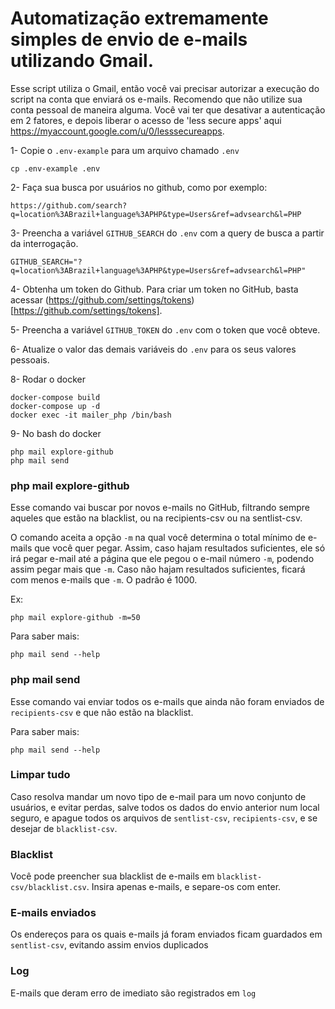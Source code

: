 # Automatização extremamente simples de envio de e-mails utilizando Gmail.

Esse script utiliza o Gmail, então você vai precisar autorizar a execução do script na conta que enviará os e-mails. Recomendo que não utilize sua conta pessoal de maneira alguma. Você vai ter que desativar a autenticação em 2 fatores, e depois liberar o acesso de 'less secure apps' aqui https://myaccount.google.com/u/0/lesssecureapps.

1- Copie o `.env-example` para um arquivo chamado `.env`

```
cp .env-example .env
```

2- Faça sua busca por usuários no github, como por exemplo:

```
https://github.com/search?q=location%3ABrazil+language%3APHP&type=Users&ref=advsearch&l=PHP
```

3- Preencha a variável `GITHUB_SEARCH` do `.env` com a query de busca a partir da interrogação.

```
GITHUB_SEARCH="?q=location%3ABrazil+language%3APHP&type=Users&ref=advsearch&l=PHP"
```

4- Obtenha um token do Github. Para criar um token no GitHub, basta acessar (https://github.com/settings/tokens)[https://github.com/settings/tokens].

5- Preencha a variável `GITHUB_TOKEN` do `.env` com o token que você obteve.

6- Atualize o valor das demais variáveis do `.env` para os seus valores pessoais.

8- Rodar o docker

```
docker-compose build
docker-compose up -d
docker exec -it mailer_php /bin/bash
```

9- No bash do docker

```
php mail explore-github
php mail send
```

### php mail explore-github

Esse comando vai buscar por novos e-mails no GitHub, filtrando sempre aqueles que estão na blacklist, ou na recipients-csv ou na sentlist-csv.

O comando aceita a opção `-m` na qual você determina o total mínimo de e-mails que você quer pegar. Assim, caso hajam resultados suficientes, ele só irá pegar e-mail até a página que ele pegou o e-mail número `-m`, podendo assim pegar mais que `-m`. Caso não hajam resultados suficientes, ficará com menos e-mails que `-m`. O padrão é 1000.

Ex:

```
php mail explore-github -m=50
```

Para saber mais:

```
php mail send --help
```

### php mail send

Esse comando vai enviar todos os e-mails que ainda não foram enviados de `recipients-csv` e que não estão na blacklist.

Para saber mais:

```
php mail send --help
```

### Limpar tudo

Caso resolva mandar um novo tipo de e-mail para um novo conjunto de usuários, e evitar perdas, salve todos os dados do envio anterior num local seguro, e apague todos os arquivos de `sentlist-csv`, `recipients-csv`, e se desejar de `blacklist-csv`.

### Blacklist

Você pode preencher sua blacklist de e-mails em `blacklist-csv/blacklist.csv`. Insira apenas e-mails, e separe-os com enter.

### E-mails enviados

Os endereços para os quais e-mails já foram enviados ficam guardados em `sentlist-csv`, evitando assim envios duplicados

### Log

E-mails que deram erro de imediato são registrados em `log`
